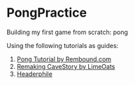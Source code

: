 # PongPractice
Building my first game from scratch: pong

Using the following tutorials as guides: <br>
1. <a href="http://rembound.com/articles/the-pong-tutorial">Pong Tutorial by Rembound.com</a> <br>
2. <a href="https://www.youtube.com/playlist?list=PLNOBk_id22bw6LXhrGfhVwqQIa-M2MsLa"> Remaking CaveStory by LimeOats </a> <br>
3. <a href="http://headerphile.com/">Headerphile</a>
